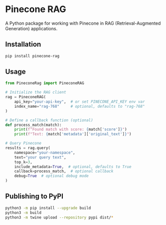 # Pinecone RAG

A Python package for working with Pinecone in RAG (Retrieval-Augmented Generation) applications.

## Installation

```bash
pip install pinecone-rag
```

## Usage

```python
from PineconeRag import PineconeRAG

# Initialize the RAG client
rag = PineconeRAG(
    api_key="your-api-key",  # or set PINECONE_API_KEY env var
    index_name="rag-768"     # optional, defaults to "rag-768"
)

# Define a callback function (optional)
def process_match(match):
    print(f"Found match with score: {match['score']}")
    print(f"Text: {match['metadata']['original_text']}")

# Query Pinecone
results = rag.query(
    namespace="your-namespace",
    text="your query text",
    top_k=3,
    include_metadata=True,  # optional, defaults to True
    callback=process_match,  # optional callback
    debug=True  # optional debug mode
)
```

## Publishing to PyPI

```bash
python3 -m pip install --upgrade build
python3 -m build
python3 -m twine upload --repository pypi dist/*
```